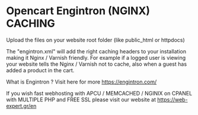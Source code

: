 # Opencart Engintron (NGINX) CACHING
Upload the files on your website root folder (like public_html or httpdocs)
 
The "engintron.xml" will add the right caching headers to your installation making it Nginx / Varnish friendly. For example if a logged user is viewing your website tells the Nginx / Varnish not to cache, also when a guest has added a product in the cart.

What is Engintron ? Visit here for more  https://engintron.com/

If you wish fast webhosting with APCU / MEMCACHED / NGINIX on CPANEL with MULTIPLE PHP and FREE SSL please visit our website at https://web-expert.gr/en
